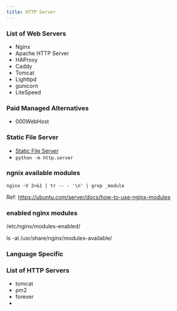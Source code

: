 ```yaml
---
title: HTTP Server
---
```


### List of Web Servers

- Nginx
- Apache HTTP Server
- HAProxy
- Caddy
- Tomcat
- Lighttpd
- gunicorn
- LiteSpeed

### Paid Managed Alternatives

- 000WebHost

### Static File Server 

- [Static File Server](https://static-web-server.net/)
- `python -m http.server`

### ngnix available modules

`nginx -V 2>&1 | tr -- - '\n' | grep _module`

Ref: https://ubuntu.com/server/docs/how-to-use-nginx-modules

### enabled nginx modules 

/etc/nginx/modules-enabled/

ls -al /usr/share/nginx/modules-available/

### Language Specific

### List of HTTP Servers

- tomcat 
- pm2
- forever
- 